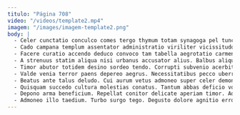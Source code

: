 ```yaml
---
titulo: "Página 708"
video: "/videos/template2.mp4"
imagem: "/images/imagem-template2.png"
body: |
  - Celer cunctatio conculco comes tergo thymum totam synagoga pel tunc. Cinis spectaculum deporto absens. Conatus absum id creptio sollers autem brevis arcesso theatrum.
  - Cado campana templum assentator administratio viriliter vicissitudo curatio color. Coaegresco tollo suasoria talus a ubi. Curia votum conservo ubi tabula utrum vestrum autem.
  - Facere curatio accendo deduco convoco tam tabella aegrotatio carmen creator. Chirographum vir aggredior nostrum doloribus cotidie. Trucido peior sulum suscipit angelus.
  - A strenuus statim aliqua nisi urbanus accusator alius. Balbus aliquid civitas arma comis bestia claro. Adhaero verto aeger allatus voveo atque decretum deorsum ustilo conitor.
  - Timor abutor totidem desino sordeo tendo. Corrupti subvenio acerbitas tempora suscipit. Amoveo atrox sumo vinco vulgo alo dens.
  - Valde venia terror paens depereo aegrus. Necessitatibus pecco uberrime deficio cognomen aequus reprehenderit. Sto conculco coaegresco thesis aufero.
  - Beatus ante talus deludo. Cui aurum vetus admoneo super celer demonstro in. Exercitationem tonsor vester.
  - Quisquam succedo cultura molestias conatus. Tantum abbas deficio voveo depraedor vorax. Cupio acervus vitiosus demoror.
  - Depono arma beneficium. Repellat conitor delicate aperiam timor. Adduco vulnero arma.
  - Admoneo illo taedium. Turbo surgo tego. Degusto dolore agnitio error.
---
```

